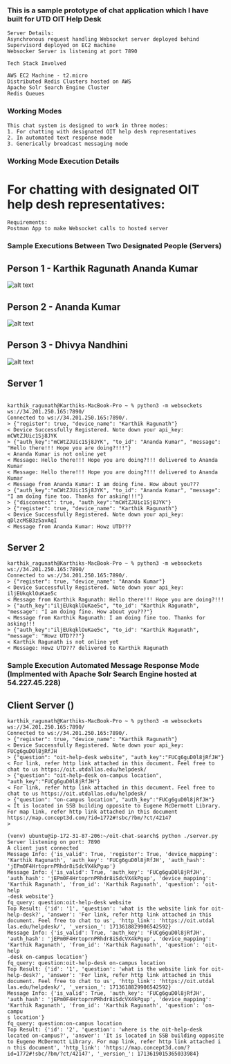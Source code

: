 ### This is a sample prototype of chat application which I have built for UTD OIT Help Desk

```
Server Details:
Asynchronous request handling Websocket server deployed behind Supervisord deployed on EC2 machine
Websocker Server is listening at port 7890

```

```
Tech Stack Involved

AWS EC2 Machine - t2.micro
Distributed Redis Clusters hosted on AWS
Apache Solr Search Engine Cluster
Redis Queues

```

### Working Modes
```
This chat system is designed to work in three modes:
1. For chatting with designated OIT help desh representatives
2. In automated text response mode
3. Generically broadcast messaging mode

```

### Working Mode Execution Details

# For chatting with designated OIT help desh representatives:

```
Requirements:
Postman App to make Websocket calls to hosted server
```


### Sample Executions Between Two Designated People (Servers)

## Person 1 - Karthik Ragunath Ananda Kumar
![alt text](https://drive.google.com/file/d/1TZJ_3qQeseDXiKwDtl52yK97iBOZXHD7/view?usp=sharing)


## Person 2 - Ananda Kumar
![alt text](https://drive.google.com/file/d/1euPaW2xRzPD2z0tkER5dcCcLPzQ4Qmqk/view?usp=sharing)


## Person 3 - Dhivya Nandhini
![alt text](https://drive.google.com/file/d/1TgVrzCcrtXzheJBUq0QVB-hA8f4waDqM/view?usp=sharing)


## Server 1

```

karthik_ragunath@Karthiks-MacBook-Pro ~ % python3 -m websockets ws://34.201.250.165:7890/
Connected to ws://34.201.250.165:7890/.
> {"register": true, "device_name": "Karthik Ragunath"}
< Device Successfully Registered. Note down your api_key: mCWtZJUic1Sj8JYK
> {"auth_key":"mCWtZJUic1Sj8JYK", "to_id": "Ananda Kumar", "message": "Hello there!!! Hope you are doing?!!!"}
< Ananda Kumar is not online yet
< Message: Hello there!!! Hope you are doing?!!! delivered to Ananda Kumar
< Message: Hello there!!! Hope you are doing?!!! delivered to Ananda Kumar
< Message from Ananda Kumar: I am doing fine. How about you???
> {"auth_key":"mCWtZJUic1Sj8JYK", "to_id": "Ananda Kumar", "message": "I am doing fine too. Thanks for asking!!!"}
> {"disconnect": true, "auth_key":"mCWtZJUic1Sj8JYK"}
> {"register": true, "device_name": "Karthik Ragunath"}
< Device Successfully Registered. Note down your api_key: qDlzcMSB3z5avAqI
< Message from Ananda Kumar: Howz UTD???

```

## Server 2

```
karthik_ragunath@Karthiks-MacBook-Pro ~ % python3 -m websockets ws://34.201.250.165:7890/
Connected to ws://34.201.250.165:7890/.
> {"register": true, "device_name": "Ananda Kumar"}
< Device Successfully Registered. Note down your api_key: iljEUkqklOuKae5c
< Message from Karthik Ragunath: Hello there!!! Hope you are doing?!!!
> {"auth_key":"iljEUkqklOuKae5c", "to_id": "Karthik Ragunath", "message": "I am doing fine. How about you???"}
< Message from Karthik Ragunath: I am doing fine too. Thanks for asking!!!
> {"auth_key":"iljEUkqklOuKae5c", "to_id": "Karthik Ragunath", "message": "Howz UTD???"}
< Karthik Ragunath is not online yet
< Message: Howz UTD??? delivered to Karthik Ragunath

```

### Sample Execution Automated Message Response Mode (Implmented with Apache Solr Search Engine hosted at 54.227.45.228)

## Client Server ()

```
karthik_ragunath@Karthiks-MacBook-Pro ~ % python3 -m websockets ws://34.201.250.165:7890/
Connected to ws://34.201.250.165:7890/.
> {"register": true, "device_name": "Karthik Ragunath"}
< Device Successfully Registered. Note down your api_key: FUCg6guD0l8jRfJH
> {"question": "oit-help-desk website", "auth_key":"FUCg6guD0l8jRfJH"}
< For link, refer http link attached in this document. Feel free to chat to us https://oit.utdallas.edu/helpdesk/
> {"question": "oit-help-desk on-campus location", "auth_key":"FUCg6guD0l8jRfJH"}
< For link, refer http link attached in this document. Feel free to chat to us https://oit.utdallas.edu/helpdesk/
> {"question": "on-campus location", "auth_key":"FUCg6guD0l8jRfJH"}
< It is located in SSB building opposite to Eugene McDermott Library. For map link, refer http link attached in this document https://map.concept3d.com/?id=1772#!sbc/?bm/?ct/42147
>

```


```
(venv) ubuntu@ip-172-31-87-206:~/oit-chat-search$ python ./server.py
Server listening on port: 7890
A client just connected
Message Info: {'is_valid': True, 'register': True, 'device_mapping': 'Karthik Ragunath', 'auth_key': 'FUCg6guD0l8jRfJH', 'auth_hash': 'jEPm0F4HrtoprnPRhdr8iSdcVX4kPgup'}
Message Info: {'is_valid': True, 'auth_key': 'FUCg6guD0l8jRfJH', 'auth_hash': 'jEPm0F4HrtoprnPRhdr8iSdcVX4kPgup', 'device_mapping': 'Karthik Ragunath', 'from_id': 'Karthik Ragunath', 'question': 'oit-help
-desk website'}
fq_query: question:oit-help-desk website
Top Result: {'id': '1', 'question': 'what is the website link for oit-help-desk?', 'answer': 'For link, refer http link attached in this document. Feel free to chat to us', 'http_link': 'https://oit.utdal
las.edu/helpdesk/', '_version_': 1713618829906542592}
Message Info: {'is_valid': True, 'auth_key': 'FUCg6guD0l8jRfJH', 'auth_hash': 'jEPm0F4HrtoprnPRhdr8iSdcVX4kPgup', 'device_mapping': 'Karthik Ragunath', 'from_id': 'Karthik Ragunath', 'question': 'oit-help
-desk on-campus location'}
fq_query: question:oit-help-desk on-campus location
Top Result: {'id': '1', 'question': 'what is the website link for oit-help-desk?', 'answer': 'For link, refer http link attached in this document. Feel free to chat to us', 'http_link': 'https://oit.utdal
las.edu/helpdesk/', '_version_': 1713618829906542592}
Message Info: {'is_valid': True, 'auth_key': 'FUCg6guD0l8jRfJH', 'auth_hash': 'jEPm0F4HrtoprnPRhdr8iSdcVX4kPgup', 'device_mapping': 'Karthik Ragunath', 'from_id': 'Karthik Ragunath', 'question': 'on-campu
s location'}
fq_query: question:on-campus location
Top Result: {'id': '2', 'question': 'where is the oit-help-desk located on-campus?', 'answer': 'It is located in SSB building opposite to Eugene McDermott Library. For map link, refer http link attached i
n this document', 'http_link': 'https://map.concept3d.com/?id=1772#!sbc/?bm/?ct/42147', '_version_': 1713619015365033984}
```